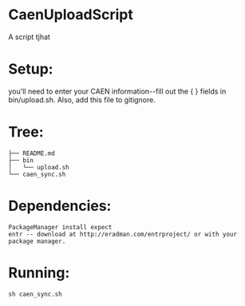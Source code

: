 # CaenUploadScript

A script tjhat 

# Setup:
you'll need to enter your CAEN information--fill out the { } fields in bin/upload.sh.
Also, add this file to gitignore.


# Tree:
```
├── README.md
├── bin
│   └── upload.sh
└── caen_sync.sh
```

# Dependencies:
```
PackageManager install expect
entr -- download at http://eradman.com/entrproject/ or with your package manager.
```

# Running:
```
sh caen_sync.sh
```
